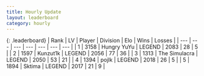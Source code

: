 ```yaml
---
title: Hourly Update
layout: leaderboard
category: hourly
---
```


{: .leaderboard}
| Rank | LV | Player | Division | Elo | Wins | Losses |
| --- | --- | --- | --- | --- | --- | --- |
| <span data-change="0">1</span> | 3158 | <span title="ID: 164871">Hungry YuYu</span> | LEGEND | <span data-change="0">2083</span> | <span data-change="0">28</span> | <span data-change="0">5</span> |
| <span data-change="2">2</span> | 1597 | <span title="ID: 392407">Kunzut1k</span> | LEGEND | <span data-change="37">2056</span> | <span data-change="5">77</span> | <span data-change="0">36</span> |
| <span data-change="-1">3</span> | 1313 | <span title="ID: 366840">The Simulacra</span> | LEGEND | <span data-change="-8">2050</span> | <span data-change="3">53</span> | <span data-change="2">21</span> |
| <span data-change="-1">4</span> | 1394 | <span title="ID: 4783">pojlk</span> | LEGEND | <span data-change="-5">2018</span> | <span data-change="1">26</span> | <span data-change="1">5</span> |
| <span data-change="0">5</span> | 1894 | <span title="ID: 353063">Sktima</span> | LEGEND | <span data-change="0">2017</span> | <span data-change="0">21</span> | <span data-change="0">9</span> |